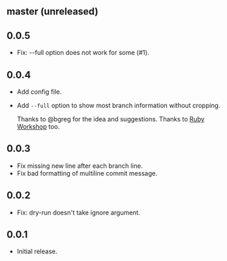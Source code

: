 ## master (unreleased)

## 0.0.5

* Fix: --full option does not work for some (#1).

## 0.0.4

* Add config file.

* Add `--full` option to show most branch information without cropping.

  Thanks to @bgreg for the idea and suggestions. Thanks to
  [Ruby Workshop](http://www.meetup.com/Silicone-Valley-Ruby-Workshop/) too.

## 0.0.3

* Fix missing new line after each branch line.
* Fix bad formatting of multiline commit message.

## 0.0.2

* Fix: dry-run doesn't take ignore argument.

## 0.0.1

* Initial release.
